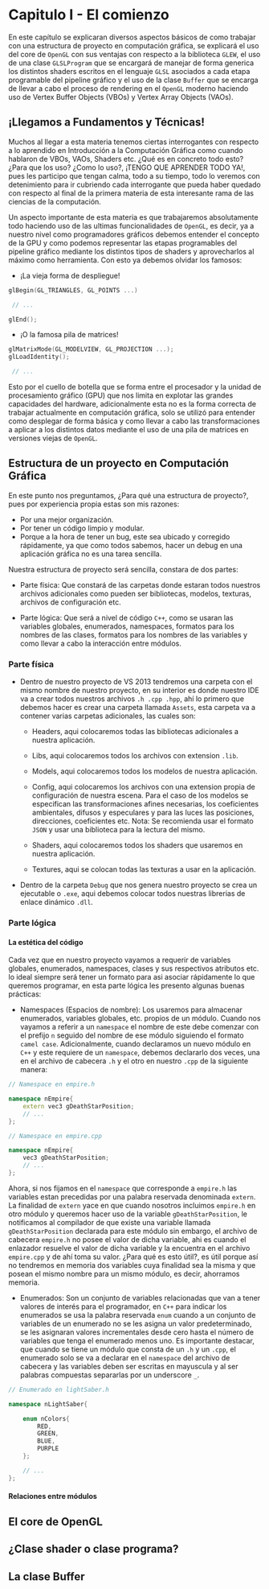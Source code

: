 # Capitulo I - El comienzo

En este capítulo se explicaran diversos aspectos básicos de como trabajar con una estructura de proyecto en computación gráfica, se explicará el uso del core de `OpenGL` con sus ventajas con respecto a la biblioteca `GLEW`, el uso de una clase `GLSLProgram` que se encargará de manejar de forma generica los distintos shaders escritos en el lenguaje `GLSL` asociados a cada etapa programable del pipeline gráfico y el uso de la clase `Buffer` que se encarga de llevar a cabo el proceso de rendering en el `OpenGL` moderno haciendo uso de Vertex Buffer Objects (VBOs) y Vertex Array Objects (VAOs).

## ¡Llegamos a Fundamentos y Técnicas!

Muchos al llegar a esta materia tenemos ciertas interrogantes con respecto a lo aprendido en Introducción a la Computación Gráfica como cuando hablaron de VBOs, VAOs, Shaders etc. ¿Qué es en concreto todo esto? ¿Para que los uso? ¿Como lo uso?, ¡TENGO QUE APRENDER TODO YA!, pues les participo que tengan calma, todo a su tiempo, todo lo veremos con detenimiento para ir cubriendo cada interrogante que pueda haber quedado con respecto al final de la primera materia de esta interesante rama de las ciencias de la computación.

Un aspecto importante de esta materia es que trabajaremos absolutamente todo haciendo uso de las ultimas funcionalidades de `OpenGL`, es decir, ya a nuestro nivel como programadores gráficos debemos entender el concepto de la GPU y como podemos representar las etapas programables del pipeline gráfico mediante los distintos tipos de shaders y aprovecharlos al máximo como herramienta. Con esto ya debemos olvidar los famosos:

* ¡La vieja forma de despliegue!

```c++
glBegin(GL_TRIANGLES, GL_POINTS ...)

 // ...

glEnd();
```

* ¡O la famosa pila de matrices!

```c++
glMatrixMode(GL_MODELVIEW, GL_PROJECTION ...);
glLoadIdentity();

 // ...

```

Esto por el cuello de botella que se forma entre el procesador y la unidad de procesamiento gráfico (GPU) que nos limita en explotar las grandes capacidades del hardware, adicionalmente esta no es la forma correcta de trabajar actualmente en computación gráfica, solo se utilizó para entender como desplegar de forma básica y como llevar a cabo las transformaciones a aplicar a los distintos datos mediante el uso de una pila de matrices en versiones viejas de `OpenGL`.

## Estructura de un proyecto en Computación Gráfica

En este punto nos preguntamos, ¿Para qué una estructura de proyecto?, pues por experiencia propia estas son mis razones:

* Por una mejor organización.
* Por tener un código limpio y modular.
* Porque a la hora de tener un bug, este sea ubicado y corregido rápidamente, ya que como todos sabemos, hacer un debug en una aplicación gráfica no es una tarea sencilla.

Nuestra estructura de proyecto será sencilla, constara de dos partes:

* Parte física: Que constará de las carpetas donde estaran todos nuestros archivos adicionales como pueden ser bibliotecas, modelos, texturas, archivos de configuración etc.

* Parte lógica: Que será a nivel de código `C++`, como se usaran las variables globales, enumerados, namespaces, formatos para los nombres de las clases, formatos para los nombres de las variables y como llevar a cabo la interacción entre módulos.

### Parte física

* Dentro de nuestro proyecto de VS 2013 tendremos una carpeta con el mismo nombre de nuestro proyecto, en su interior es donde nuestro IDE va a crear todos nuestros archivos `.h .cpp .hpp`, ahí lo primero que debemos hacer es crear una carpeta llamada `Assets`, esta carpeta va a contener varias carpetas adicionales, las cuales son:

	* Headers, aqui colocaremos todas las bibliotecas adicionales a nuestra aplicación.

	* Libs, aqui colocaremos todos los archivos con extension `.lib`.

	* Models, aqui colocaremos todos los modelos de nuestra aplicación.

	* Config, aqui colocaremos los archivos con una extension propia de configuración de nuestra escena. Para el caso de los modelos se especifican las transformaciones afines necesarias, los coeficientes ambientales, difusos y especulares y para las luces las posiciones, direcciones, coeficientes etc. Nota: Se recomienda usar el formato `JSON` y usar una biblioteca para la lectura del mismo.

	* Shaders, aqui colocaremos todos los shaders que usaremos en nuestra aplicación.

	* Textures, aqui se colocan todas las texturas a usar en la aplicación.

* Dentro de la carpeta `Debug` que nos genera nuestro proyecto se crea un ejecutable o `.exe`, aqui debemos colocar todos nuestras librerias de enlace dinámico `.dll`.

### Parte lógica

#### La estética del código

Cada vez que en nuestro proyecto vayamos a requerir de variables globales, enumerados, namespaces, clases y sus respectivos atributos etc. lo ideal siempre será tener un formato para asi asociar rápidamente lo que queremos programar, en esta parte lógica les presento algunas buenas prácticas:

* Namespaces (Espacios de nombre): Los usaremos para almacenar enumerados, variables globales, etc. propios de un módulo. Cuando nos vayamos a referir a un `namespace` el nombre de este debe comenzar con el prefijo `n` seguido del nombre de ese módulo siguiendo el formato `camel case`. Adicionalmente, cuando declaramos un nuevo módulo en `C++` y este requiere de un `namespace`, debemos declararlo dos veces, una en el archivo de cabecera `.h` y el otro en nuestro `.cpp` de la siguiente manera:

```c++
// Namespace en empire.h 

namespace nEmpire{
	extern vec3 gDeathStarPosition;
	// ...
};

// Namespace en empire.cpp

namespace nEmpire{
	vec3 gDeathStarPosition;
	// ...
};
```

Ahora, si nos fijamos en el `namespace` que corresponde a `empire.h` las variables estan precedidas por una palabra reservada denominada `extern`. La finalidad de `extern` yace en que cuando nosotros incluimos `empire.h` en otro módulo y queremos hacer uso de la variable `gDeathStarPosition`, le notificamos al compilador de que existe una variable llamada `gDeathStarPosition` declarada para este módulo sin embargo, el archivo de cabecera `empire.h` no posee el valor de dicha variable, ahi es cuando el enlazador resuelve el valor de dicha variable y la encuentra en el archivo `empire.cpp` y de ahí toma su valor. ¿Para qué es esto útil?, es útil porque así no tendremos en memoria dos variables cuya finalidad sea la misma y que posean el mismo nombre para un mismo módulo, es decir, ahorramos memoria.

* Enumerados: Son un conjunto de variables relacionadas que van a tener valores de interés para el programador, en `C++` para indicar los enumerados se usa la palabra reservada `enum` cuando a un conjunto de variables de un enumerado no se les asigna un valor predeterminado, se les asignaran valores incrementales desde cero hasta el número de variables que tenga el enumerado menos uno. Es importante destacar, que cuando se tiene un módulo que consta de un `.h` y un `.cpp`, el enumerado solo se va a declarar en el `namespace` del archivo de cabecera y las variables deben ser escritas en mayuscula y al ser palabras compuestas separarlas por un underscore `_`.

```c++
// Enumerado en lightSaber.h 

namespace nLightSaber{

	enum nColors{
		RED,
		GREEN,
		BLUE,
		PURPLE
	};

	// ...
};
```

#### Relaciones entre módulos

## El core de OpenGL

## ¿Clase shader o clase programa?

## La clase Buffer